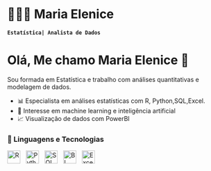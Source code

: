 
# 👩🏻‍💻 Maria Elenice

**`Estatística| Analista de Dados`**

# Olá, Me chamo Maria Elenice 👋
Sou formada em Estatística e trabalho com análises quantitativas e modelagem de dados.
- 📊 Especialista em análises estatísticas com R, Python,SQL,Excel.
- 🧠 Interesse em machine learning e inteligência artificial
- 📈 Visualização de dados com PowerBI 





### 🤖 Linguagens e Tecnologias

<img 
    align="left" 
    alt="R" 
    title="R Programming Language" 
    width="30px" 
    style="padding-right: 10px;" 
    src="https://www.r-project.org/logo/Rlogo.svg" 
/>

<img 
    align="left" 
    alt="Python" 
    title="Python"
    width="30px" 
    style="padding-right: 10px;" 
    src="https://cdn.jsdelivr.net/gh/devicons/devicon@latest/icons/python/python-original.svg" 
/>

<img 
    align="left" 
    alt="SQL" 
    title="SQL" 
    width="30px" 
    style="padding-right: 10px;" 
    src="https://cdn.jsdelivr.net/gh/devicons/devicon@latest/icons/azuresqldatabase/azuresqldatabase-original.svg" 
/>

<img 
    align="left" 
    alt="BI" 
    title="BI" 
    width="30px" 
    style="padding-right: 10px;" 
    src="https://upload.wikimedia.org/wikipedia/commons/thumb/c/cf/New_Power_BI_Logo.svg/600px-New_Power_BI_Logo.svg.png?20210102182532" 
/>

<img 
    align="left" 
    alt="Excel" 
    title="Excel" 
    width="30px" 
    style="padding-right: 10px;" 
    src="https://encrypted-tbn0.gstatic.com/images?q=tbn:ANd9GcRPvCpE26qGzfEuGmXvHdCSB9pWK_2ayIMQmQ&s" 
/>


<br/>
<br/>


